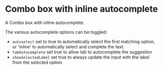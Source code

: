# Combo box with inline autocomplete

A Combo box with inline autocomplete.

The various autocomplete options can be toggled:

- `autoselect` set to true to automatically select the first matching option, or 'inline' to automatically select and complete the text.
- `tabAutocomplete` set true to allow tab to autocomplete the suggestion
- `showSelectedLabel` set true to always update the input with the label from the selected option
